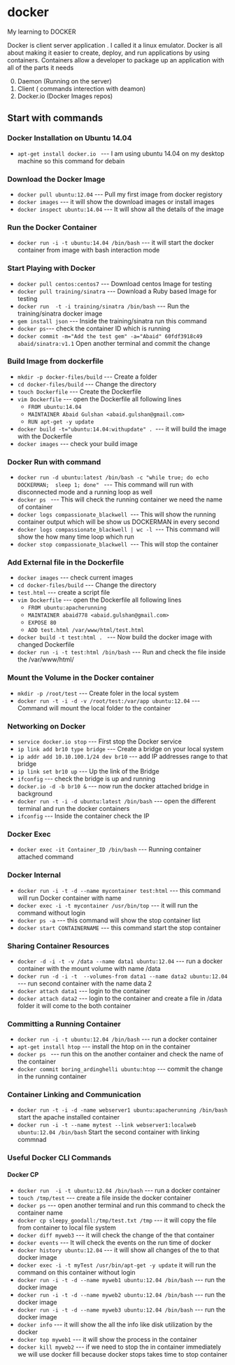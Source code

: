 # docker
My learning to DOCKER

Docker is client server application . I called it a linux emulator. Docker is all about making it easier to create, deploy, and run applications by using containers. Containers allow a developer to package up an application with all of the parts it needs

0. Daemon (Running on the server)
0. Client ( commands interection with deamon)
0. Docker.io (Docker Images repos)

## Start with commands

### Docker Installation on Ubuntu 14.04

* `apt-get install docker.io ` --- I am using ubuntu 14.04 on my desktop machine so this command for debain 

### Download the Docker Image 

* `docker pull ubuntu:12.04` --- Pull my first image from docker registory 
* `docker images` --- it will show the download images or install images 
* `docker inspect ubuntu:14.04` --- It will show all the details of the image

### Run the Docker Container 

* `docker run -i -t ubuntu:14.04 /bin/bash` --- it will start the docker container from image with bash interaction mode
### Start Playing with Docker
* `docker pull centos:centos7` --- Download centos Image for testing
* `docker pull training/sinatra` --- Download a Ruby based Image for testing
* `docker run  -t -i training/sinatra /bin/bash` --- Run the training/sinatra docker image
* `gem install json` --- Inside the training/sinatra run this command
* `docker ps`--- check the container ID which is running
* `docker commit -m="Add the test gem" -a="Abaid" 60fdf3918c49 abaid/sinatra:v1.1` Open another terminal and commit the change

### Build Image from dockerfile
* `mkdir -p docker-files/build` --- Create a folder 
* `cd docker-files/build` --- Change the directory 
* `touch Dockerfile` --- Create the Dockerfile
* `vim Dockerfile` --- open the Dockerfile all following lines
  *   `FROM ubuntu:14.04`
  *   `MAINTAINER Abaid Gulshan <abaid.gulshan@gmail.com>`
  *   `RUN apt-get -y update`
* `docker build -t="ubuntu:14.04:withupdate" . `--- it will build the image with the Dockerfile 
* `docker images` --- check your build image

### Docker Run with command 
* `docker run -d ubuntu:latest /bin/bash -c "while true; do echo DOCKERMAN;  sleep 1; done" ` --- This command will run with disconnected mode and a running loop as well
* `docker ps ` --- This will check the running container we need the name of container 
* `docker logs compassionate_blackwell `--- This will show the running container output which will be show us DOCKERMAN in every second
* `docker logs compassionate_blackwell | wc -l `--- This command will show the how many time loop which run
* `docker stop compassionate_blackwell `--- This will stop the container

### Add External file in the Dockerfile
* `docker images` --- check current images
* `cd docker-files/build` --- Change the directory
* `test.html` --- create a script file
* `vim Dockerfile` --- open the Dockerfile all following lines
  * `FROM ubuntu:apacherunning`
  * `MAINTAINER abaid778 <abaid.gulshan@gmail.com>`
  * `EXPOSE 80`
  * `ADD test.html /var/www/html/test.html`
* `docker build -t test:html . ` --- Now build the docker image with changed Dockerfile
* `docker run -i -t test:html /bin/bash` --- Run and check the file inside the /var/www/html/
  
### Mount the Volume in the Docker container 
* `mkdir -p /root/test` --- Create foler in the local system
* `docker run -t -i -d -v /root/test:/var/app ubuntu:12.04` --- Command will mount the local folder to the container 

### Networking on Docker 

* `service docker.io stop` --- First stop the Docker service
* `ip link add br10 type bridge` --- Create a bridge on your local system
* `ip addr add 10.10.100.1/24 dev br10` --- add IP addresses range to that bridge
* `ip link set br10 up` --- Up the link of the Bridge
* `ifconfig` --- check the bridge is up and running
* `docker.io -d -b br10 &` --- now run the docker attached bridge in background 
* `docker run -t -i -d ubuntu:latest /bin/bash` --- open the different terminal and run the docker containers
* `ifconfig` --- Inside the container check the IP

### Docker Exec

* `docker exec -it Container_ID /bin/bash` --- Running container attached command 

### Docker Internal

* `docker run -i -t -d --name mycontainer test:html` --- this command will run Docker container with name
* `docker exec -i -t mycontainer /usr/bin/top` --- it will run the command without login 
* `docker ps -a` --- this command will show the stop container list
* `docker start CONTAINERNAME` --- this command start the stop container

### Sharing Container Resources

* `docker -d -i -t -v /data --name data1 ubuntu:12.04` ---  run a docker container with the mount volume with name /data
* `docker run -d -i -t  --volumes-from data1 --name data2 ubuntu:12.04` --- run second container with the name data 2
* `docker attach data1` --- login to the container 
* `docker attach data2` --- login to the container and create a file in /data folder it will come to the both container

### Committing a Running Container

* `docker run -i -t ubuntu:12.04 /bin/bash` --- run a docker container 
* `apt-get install htop` --- install the htop on in the container
* `docker ps ` --- run this on the another container and check the name of the container 
* `docker commit boring_ardinghelli ubuntu:htop` --- commit the change in the running container 

### Container Linking and Communication

* `docker run -t -i -d -name webserver1 ubuntu:apacherunning /bin/bash` start the apache installed container
* `docker run -i -t --name mytest --link webserver1:localweb ubuntu:12.04 /bin/bash` Start the second container with linking commnad

### Useful Docker CLI Commands
#### Docker CP
* `docker run  -i -t ubuntu:12.04 /bin/bash` --- run a docker container 
* `touch /tmp/test` --- create a file inside the docker container 
* `docker ps` --- open another terminal and run this command to check the container name
* `docker cp sleepy_goodall:/tmp/test.txt /tmp` --- it will copy the file from container to local file system
* `docker diff myweb3` --- it will check the change of the that container
* `docker events` --- It will check the events on the run time of docker
* `docker history ubuntu:12.04` --- it will show all changes of the to that docker image
* `docker exec -i -t myTest /usr/bin/apt-get -y update` it will run the command on this container without login
* `docker run -i -t -d --name myweb1 ubuntu:12.04 /bin/bash` --- run the docker image
* `docker run -i -t -d --name myweb2 ubuntu:12.04 /bin/bash` --- run the docker image
* `docker run -i -t -d --name myweb3 ubuntu:12.04 /bin/bash` --- run the docker image
* `docker info` --- it will show the all the info like disk utilization by the docker
* `docker top myweb1` --- it will show the process in the container
* `docker kill myweb2` --- if we need to stop the in container immediately we will use docker fill because docker stops takes time to stop container
